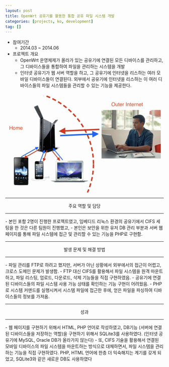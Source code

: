 ```yaml
---
layout: post
title: OpenWrt 공유기를 활용한 통합 공유 파일 시스템 개발 
categories: [projects, ko, development]
tag: []
---
```


- 참여기간
  - 2014.03 ~ 2014.06
- 프로젝트 개요
  - OpenWrt 운영체제가 올라가 있는 공유기에 연결된 모든 디바이스를 관리하고, 그 디바이스들을 통합하여 파일을 관리하는 시스템을 개발
  - 인터넷 공유기가 웹 서버 역할을 하고, 그 공유기에 인터넷을 리스하는 여러 모바일 디바이스들이 연결된다. 외부에서 공유기에 인터넷을 리스하는 이 여러 디바이스들의 파일 시스템들을 관리할 수 있는 기능을 제공한다.

<img src="/assets/projects/development/nad/capture.png" />

<hr/>
<center>주요 역할 및 담당</center>
<hr/>
- 본인 포함 2명이 진행한 프로젝트였고, 임베디드 리눅스 환경의 공유기에서 CIFS 세팅을 한 것은 다른 팀원이 진행했고, 
- 본인은 보안을 위한 유저 DB 관리 부분과 서버 웹페이지를 통해 파일 시스템에 접근 및 관리할 수 있는 기능을 PHP로 구현함.

<hr/>
<center>발생 문제 및 해결 방법</center>
<hr/>
- 파일 관리를 FTP로 하려고 했지만, 서버가 아닌 상황에서 외부에서의 접근이 어렵고, 크로스 도메인 문제가 발생함.
  - FTP 대신 CIFS를 활용해서 파일 시스템을 원격 마운트하고, 파일 리스팅, 업로드, 다운로드, 삭제 기능들을 직접 구현하였음.
- 공유기에 연결된 디바이스들의 파일 시스템 사용 가능 상태를 확인하는 기능 구현이 어려웠음.
  - PHP로 시스템 커맨드를 실행시켜서 시스템 파일에 접근한 후에, 얻은 파일을 파싱하여 디바이스들의 정보를 가져옴.


<hr/>
<center>성과</center>
<hr/>
- 웹 페이지를 구현하기 위해서 HTML, PHP 언어로 작성하였고, DB기능 (서버에 연결된 디바이스들을 저장하는 역할)을 구현하기 위해서 SQLite3를 사용하였다. (인터넷 공유기에 MySQL, Oracle DB가 올라가지 않는다) 
- 또, CIFS 기술을 활용해서 연결된 모바일 디바이스의 파일 시스템을 마운트하는 방식으로 대체하면서, 파일 시스템을 관리하는 기능을 직접 구현하였다. PHP, HTML 언어에 한층 더 익숙해지는 계기를 갖게 되었고, SQLite3와 같은 새로운 DB도 사용하였다
